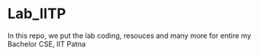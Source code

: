 # Lab_IITP
 In this repo, we put the lab coding, resouces and many more for entire my Bachelor CSE, IIT Patna 
